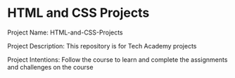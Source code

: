 # HTML and CSS Projects
 
 Project Name:
        HTML-and-CSS-Projects


 Project Description:
        This repository is for Tech Academy projects

        
 Project Intentions:
 		Follow the course to learn and complete the assignments and challenges on the course